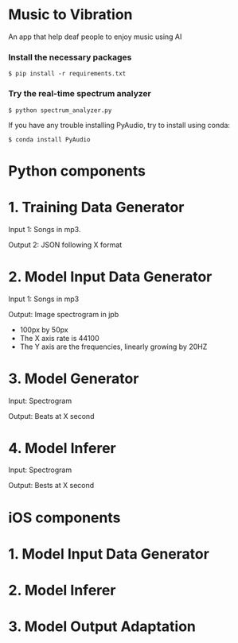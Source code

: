 # Music to Vibration
An app that help deaf people to enjoy music using AI

### Install the necessary packages
``$ pip install -r requirements.txt``

### Try the real-time spectrum analyzer
``$ python spectrum_analyzer.py``

If you have any trouble installing PyAudio, try to install using conda:

``$ conda install PyAudio``


# Python components

# 1. Training Data Generator

Input 1: Songs in mp3.

Output 2: JSON following X format

# 2. Model Input Data Generator

Input 1: Songs in mp3

Output: Image spectrogram in jpb
- 100px by 50px
- The X axis rate is 44100
- The Y axis are the frequencies, linearly growing by 20HZ

# 3. Model Generator

Input: Spectrogram

Output: Beats at X second

# 4. Model Inferer
Input: Spectrogram

Output: Bests at X second

# iOS components

# 1. Model Input Data Generator

# 2. Model Inferer

# 3. Model Output Adaptation
